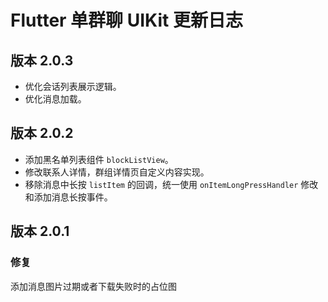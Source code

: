 # Flutter 单群聊 UIKit 更新日志

## 版本 2.0.3

- 优化会话列表展示逻辑。
- 优化消息加载。

## 版本 2.0.2

- 添加黑名单列表组件 `blockListView`。
- 修改联系人详情，群组详情页自定义内容实现。
- 移除消息中长按 `listItem` 的回调，统一使用 `onItemLongPressHandler` 修改和添加消息长按事件。

## 版本 2.0.1

### 修复

添加消息图片过期或者下载失败时的占位图